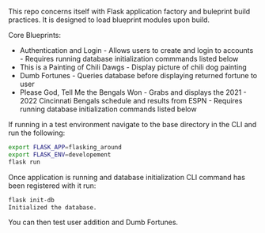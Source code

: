 This repo concerns itself with Flask application factory and buleprint build practices.
It is designed to load blueprint modules upon build.

Core Blueprints:

- Authentication and Login
        - Allows users to create and login to accounts
        - Requires running database initialization commmands listed below
- This is a Painting of Chili Dawgs
        - Display picture of chili dog painting
- Dumb Fortunes
        - Queries database before displaying returned fortune to user
- Please God, Tell Me the Bengals Won
        - Grabs and displays the 2021 - 2022 Cincinnati Bengals schedule and results from ESPN
        - Requires running database initialization commands listed below


If running in a test environment navigate to the base directory in the CLI and run the following:

```sh
export FLASK_APP=flasking_around
export FLASK_ENV=developement
flask run
```

Once application is running and database initialization CLI command has been registered with it run:


```sh
flask init-db
Initialized the database.
```

You can then test user addition and Dumb Fortunes.
